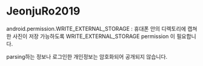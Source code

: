 # JeonjuRo2019


android.permission.WRITE_EXTERNAL_STORAGE : 휴대폰 안의 디렉토리에 캡쳐한 사진이 저장 가능하도록 WRITE_EXTERNAL_STORAGE permission 이 필요합니다.


parsing하는 정보나 로그인한 개인정보는 암호화되어 공개되지 않습니다.

